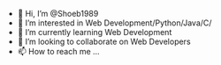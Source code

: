 - 👋 Hi, I’m @Shoeb1989
- 👀 I’m interested in Web Development/Python/Java/C/
- 🌱 I’m currently learning Web Development
- 💞️ I’m looking to collaborate on Web Developers
- 📫 How to reach me ...

<!---
Shoeb1989/Shoeb1989 is a ✨ special ✨ repository because its `README.md` (this file) appears on your GitHub profile.
You can click the Preview link to take a look at your changes.
--->
